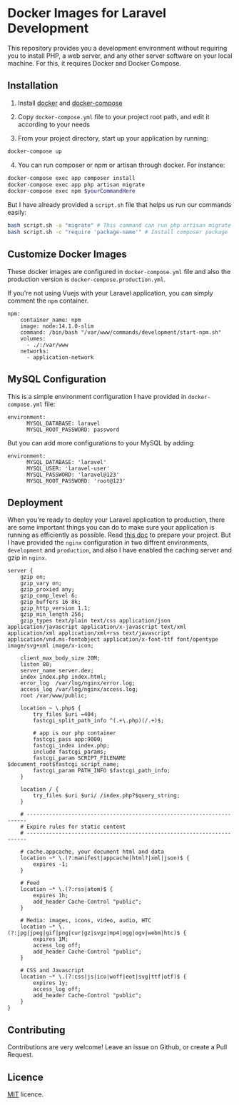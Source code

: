 # Docker Images for Laravel Development

This repository provides you a development environment without requiring you to install PHP, a web server, and any other server software on your local machine. For this, it requires Docker and Docker Compose.

## Installation

1. Install [docker](https://docs.docker.com/engine/installation/) and [docker-compose](https://docs.docker.com/compose/install/)

2. Copy `docker-compose.yml` file to your project root path, and edit it according to your needs

3. From your project directory, start up your application by running:

```sh
docker-compose up
```
4. You can run composer or npm or artisan through docker. For instance:

```sh
docker-compose exec app composer install
docker-compose exec app php artisan migrate
docker-compose exec npm $yourCommandHere
```
But I have already provided a `script.sh` file that helps us run our commands easily:
```sh
bash script.sh -a "migrate" # This command can run php artisan migrate
bash script.sh -c "require 'package-name'" # Install composer package
```
## Customize Docker Images

These docker images are configured in `docker-compose.yml` file 
and also the production version is `docker-compose.production.yml`.

If you're not using Vuejs with your Laravel application, you can simply comment the `npm` container.
```
npm:
    container_name: npm
    image: node:14.1.0-slim
    command: /bin/bash "/var/www/commands/development/start-npm.sh"
    volumes: 
      - ./:/var/www
    networks: 
      - application-network
```
## MySQL Configuration
This is a simple environment configuration I have provided in `docker-compose.yml` file:
```
environment:
      MYSQL_DATABASE: laravel
      MYSQL_ROOT_PASSWORD: password
```
But you can add more configurations to your MySQL by adding:
```
environment:
      MYSQL_DATABASE: 'laravel'
      MYSQL_USER: 'laravel-user'
      MYSQL_PASSWORD: 'laravel@123'
      MYSQL_ROOT_PASSWORD: 'root@123'
```
## Deployment
When you're ready to deploy your Laravel application to production, there are some important things you can do to make sure your application is running as efficiently as possible.
Read [this doc](https://laravel.com/docs/7.x/deployment) to prepare your project. But I have provided the `nginx` configuration in two diffrent environments, `development` and `production`, and also I have enabled the caching server and gzip in `nginx`.
```
server {
    gzip on;
    gzip_vary on;
    gzip_proxied any;
    gzip_comp_level 6;
    gzip_buffers 16 8k;
    gzip_http_version 1.1;
    gzip_min_length 256;
    gzip_types text/plain text/css application/json application/javascript application/x-javascript text/xml application/xml application/xml+rss text/javascript application/vnd.ms-fontobject application/x-font-ttf font/opentype image/svg+xml image/x-icon;

    client_max_body_size 20M;
    listen 80;
    server_name server.dev;
    index index.php index.html;
    error_log  /var/log/nginx/error.log;
    access_log /var/log/nginx/access.log;
    root /var/www/public;

    location ~ \.php$ {
        try_files $uri =404;
        fastcgi_split_path_info ^(.+\.php)(/.+)$;

        # app is our php container
        fastcgi_pass app:9000;
        fastcgi_index index.php;
        include fastcgi_params;
        fastcgi_param SCRIPT_FILENAME $document_root$fastcgi_script_name;
        fastcgi_param PATH_INFO $fastcgi_path_info;
    }

    location / {
        try_files $uri $uri/ /index.php?$query_string;
    }

    # ----------------------------------------------------------------------
    # Expire rules for static content
    # ----------------------------------------------------------------------
    
    # cache.appcache, your document html and data
    location ~* \.(?:manifest|appcache|html?|xml|json)$ {
        expires -1;
    }

    # Feed
    location ~* \.(?:rss|atom)$ {
        expires 1h;
        add_header Cache-Control "public";
    }

    # Media: images, icons, video, audio, HTC
    location ~* \.(?:jpg|jpeg|gif|png|cur|gz|svgz|mp4|ogg|ogv|webm|htc)$ {
        expires 1M;
        access_log off;
        add_header Cache-Control "public";
    }

    # CSS and Javascript
    location ~* \.(?:css|js|ico|woff|eot|svg|ttf|otf)$ {
        expires 1y;
        access_log off;
        add_header Cache-Control "public";
    }
}
```

## Contributing

Contributions are very welcome!
Leave an issue on Github, or create a Pull Request.

## Licence

[MIT](LICENCE) licence.
